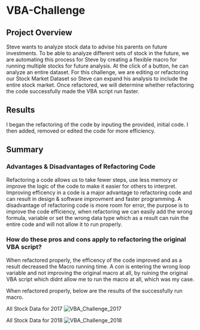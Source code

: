 # VBA-Challenge
## Project Overview

Steve wants to analyze stock data to advise his parents on future investments. To be able to analyze different sets of stock in the future, we are automating this process for Steve by creating a flexible macro for running multiple stocks for future analysis. At the click of a button, he can analyze an entire dataset. For this challenge, we are editing or refactoring our Stock Market Dataset so Steve can expand his analysis to include the entire stock market. Once refactored, we will determine whether refactoring the code successfully made the VBA script run faster.

## Results
I began the refactoring of the code by inputing the provided, initial code. I then added, removed or edited the code for more efficiency. 





## Summary
### Advantages & Disadvantages of Refactoring Code 
Refactoring a code allows us to take fewer steps, use less memory or improve the logic of the code to make it easier for others to interpret. Improving efficency in a code is a major advantage to refactoring code and can result in design & software improvment and faster programming. A disadvantage of refactoring code is more room for error, the purpose is to improve the code efficiency, when refactoring we can easily add the wrong formula, variable or set the wrong data type which as a result can ruin the entire code and will not allow it to run properly.  

### How do these pros and cons apply to refactoring the original VBA script?
When refactored properly, the efficency of the code improved and as a result decreased the Macro running time. A con is entering the wrong loop variable and not improving the original macro at all, by ruining the original VBA script which didnt allow me to run the macro at all, which was my case. 

When refactored properly, below are the results of the successfully run macro.

All Stock Data for 2017
![VBA_Challenge_2017](https://user-images.githubusercontent.com/81998045/116837844-0315b680-ab9a-11eb-886c-80c3e73f2ecd.png)

All Stock Data for 2018
![VBA_Challenge_2018](https://user-images.githubusercontent.com/81998045/116837859-14f75980-ab9a-11eb-8bc1-b662bb0f6e7a.png)

